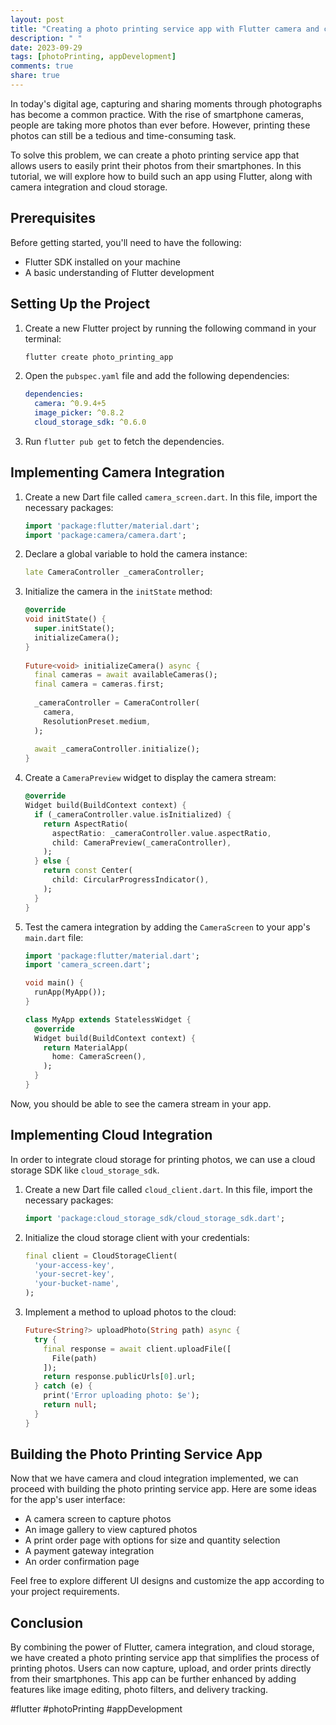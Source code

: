 ```yaml
---
layout: post
title: "Creating a photo printing service app with Flutter camera and cloud integration"
description: " "
date: 2023-09-29
tags: [photoPrinting, appDevelopment]
comments: true
share: true
---
```


In today's digital age, capturing and sharing moments through photographs has become a common practice. With the rise of smartphone cameras, people are taking more photos than ever before. However, printing these photos can still be a tedious and time-consuming task. 

To solve this problem, we can create a photo printing service app that allows users to easily print their photos from their smartphones. In this tutorial, we will explore how to build such an app using Flutter, along with camera integration and cloud storage.

## Prerequisites

Before getting started, you'll need to have the following:

- Flutter SDK installed on your machine
- A basic understanding of Flutter development

## Setting Up the Project

1. Create a new Flutter project by running the following command in your terminal:

   ```bash
   flutter create photo_printing_app
   ```

2. Open the `pubspec.yaml` file and add the following dependencies:

   ```yaml
   dependencies:
     camera: ^0.9.4+5
     image_picker: ^0.8.2
     cloud_storage_sdk: ^0.6.0
   ```

3. Run `flutter pub get` to fetch the dependencies.

## Implementing Camera Integration

1. Create a new Dart file called `camera_screen.dart`. In this file, import the necessary packages:

   ```dart
   import 'package:flutter/material.dart';
   import 'package:camera/camera.dart';
   ```

2. Declare a global variable to hold the camera instance:

   ```dart
   late CameraController _cameraController;
   ```

3. Initialize the camera in the `initState` method:

   ```dart
   @override
   void initState() {
     super.initState();
     initializeCamera();
   }
  
   Future<void> initializeCamera() async {
     final cameras = await availableCameras();
     final camera = cameras.first;
    
     _cameraController = CameraController(
       camera,
       ResolutionPreset.medium,
     );
    
     await _cameraController.initialize();
   }
   ```

4. Create a `CameraPreview` widget to display the camera stream:

   ```dart
   @override
   Widget build(BuildContext context) {
     if (_cameraController.value.isInitialized) {
       return AspectRatio(
         aspectRatio: _cameraController.value.aspectRatio,
         child: CameraPreview(_cameraController),
       );
     } else {
       return const Center(
         child: CircularProgressIndicator(),
       );
     }
   }
   ```

5. Test the camera integration by adding the `CameraScreen` to your app's `main.dart` file:

   ```dart
   import 'package:flutter/material.dart';
   import 'camera_screen.dart';

   void main() {
     runApp(MyApp());
   }

   class MyApp extends StatelessWidget {
     @override
     Widget build(BuildContext context) {
       return MaterialApp(
         home: CameraScreen(),
       );
     }
   }
   ```

Now, you should be able to see the camera stream in your app.

## Implementing Cloud Integration

In order to integrate cloud storage for printing photos, we can use a cloud storage SDK like `cloud_storage_sdk`.

1. Create a new Dart file called `cloud_client.dart`. In this file, import the necessary packages:

   ```dart
   import 'package:cloud_storage_sdk/cloud_storage_sdk.dart';
   ```

2. Initialize the cloud storage client with your credentials:

   ```dart
   final client = CloudStorageClient(
     'your-access-key',
     'your-secret-key',
     'your-bucket-name',
   );
   ```

3. Implement a method to upload photos to the cloud:

   ```dart
   Future<String?> uploadPhoto(String path) async {
     try {
       final response = await client.uploadFile([
         File(path)
       ]);
       return response.publicUrls[0].url;
     } catch (e) {
       print('Error uploading photo: $e');
       return null;
     }
   }
   ```

## Building the Photo Printing Service App

Now that we have camera and cloud integration implemented, we can proceed with building the photo printing service app. Here are some ideas for the app's user interface:

- A camera screen to capture photos
- An image gallery to view captured photos
- A print order page with options for size and quantity selection
- A payment gateway integration
- An order confirmation page

Feel free to explore different UI designs and customize the app according to your project requirements.

## Conclusion

By combining the power of Flutter, camera integration, and cloud storage, we have created a photo printing service app that simplifies the process of printing photos. Users can now capture, upload, and order prints directly from their smartphones. This app can be further enhanced by adding features like image editing, photo filters, and delivery tracking.

#flutter #photoPrinting #appDevelopment